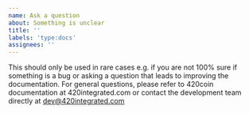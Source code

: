 ```yaml
---
name: Ask a question
about: Something is unclear
title: ''
labels: 'type:docs'
assignees: ''
---
```


This should only be used in rare cases e.g. if you are not 100% sure if something is a bug or asking a question that leads to improving the documentation. For general questions, please refer to 420coin documentation at 420integrated.com or contact the development team directly at dev@420integrated.com
